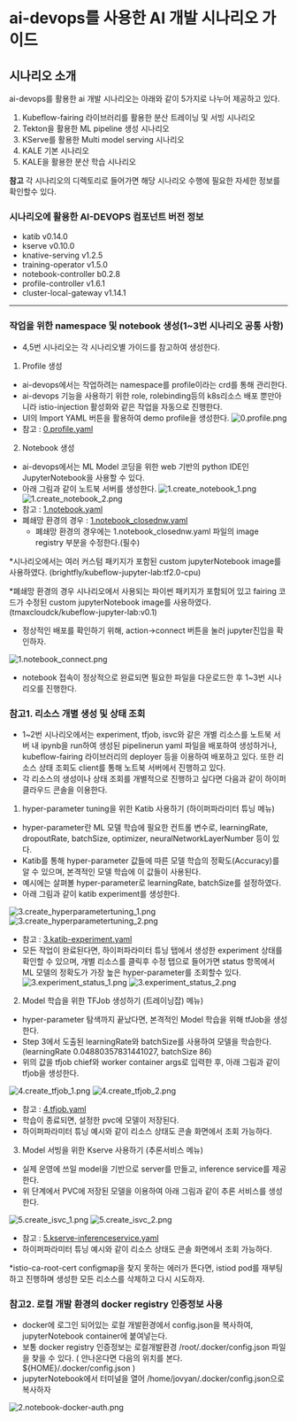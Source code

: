 # ai-devops를 사용한 AI 개발 시나리오 가이드

## 시나리오 소개 
  ai-devops를 활용한 ai 개발 시나리오는 아래와 같이 5가지로 나누어 제공하고 있다.
  1. Kubeflow-fairing 라이브러리를 활용한 분산 트레이닝 및 서빙 시나리오
  2. Tekton을 활용한 ML pipeline 생성 시나리오
  3. KServe를 활용한 Multi model serving 시나리오
  4. KALE 기본 시나리오
  5. KALE을 활용한 분산 학습 시나리오

  **참고** 각 시나리오의 디렉토리로 들어가면 해당 시나리오 수행에 필요한 자세한 정보를 확인할수 있다.


### 시나리오에 활용한 AI-DEVOPS 컴포넌트 버전 정보  
  - katib v0.14.0
  - kserve v0.10.0
  - knative-serving v1.2.5
  - training-operator v1.5.0
  - notebook-controller b0.2.8
  - profile-controller v1.6.1
  - cluster-local-gateway v1.14.1
---

### 작업을 위한 namespace 및 notebook 생성(1~3번 시나리오 공통 사항)
  - 4,5번 시나리오는 각 시나리오별 가이드를 참고하여 생성한다.
  1. Profile 생성
  - ai-devops에서는 작업하려는 namespace를 profile이라는 crd를 통해 관리한다.
  - ai-devops 기능을 사용하기 위한 role, rolebinding등의 k8s리소스 배포 뿐만아니라 istio-injection 활성화와 같은 작업을 자동으로 진행한다.
  - UI의 Import YAML 버튼을 활용하여 demo profile을 생성한다. 
![0.profile.png](./img/0.profile.png) 
  - 참고 : [0.profile.yaml](./0.profile.yaml)

  2. Notebook 생성
  - ai-devops에서는 ML Model 코딩을 위한 web 기반의 python IDE인 JupyterNotebook을 사용할 수 있다.
  - 아래 그림과 같이 노트북 서버를 생성한다.
![1.create_notebook_1.png](./img/1.create_notebook_1.png)
![1.create_notebook_2.png](./img/1.create_notebook_2.png)
  - 참고 : [1.notebook.yaml](./1.notebook.yaml)
  - 폐쇄망 환경의 경우 : [1.notebook_closednw.yaml](./1.notebook_closednw.yaml)
    * 폐쇄망 환경의 경우에는 1.notebook_closednw.yaml 파일의 image registry 부분을 수정한다.(필수)

*시나리오에서는 여러 커스텀 패키지가 포함된 custom jupyterNotebook image를 사용하였다. (brightfly/kubeflow-jupyter-lab:tf2.0-cpu)

*폐쇄망 환경의 경우 시나리오에서 사용되는 파이썬 패키지가 포함되어 있고 fairing 코드가 수정된 custom jupyterNotebook image를 사용하였다. (tmaxcloudck/kubeflow-jupyter-lab:v0.1)

  - 정상적인 배포를 확인하기 위해, action->connect 버튼을 눌러 jupyter진입을 확인하자.

![1.notebook_connect.png](./img/1.notebook_connect.png)

  - notebook 접속이 정상적으로 완료되면 필요한 파일을 다운로드한 후 1~3번 시나리오를 진행한다.


### 참고1. 리소스 개별 생성 및 상태 조회
  - 1~2번 시나리오에서는 experiment, tfjob, isvc와 같은 개별 리소스를 노트북 서버 내 ipynb을 run하여 생성된 pipelinerun yaml 파일을 배포하여 생성하거나, kubeflow-fairing 라이브러리의 deployer 등을 이용하여 배포하고 있다. 또한 리소스 상태 조회도 client를 통해 노트북 서버에서 진행하고 있다.
  - 각 리소스의 생성이나 상태 조회를 개별적으로 진행하고 싶다면 다음과 같이 하이퍼클라우드 콘솔을 이용한다.

  1. hyper-parameter tuning을 위한 Katib 사용하기 (하이퍼파라미터 튜닝 메뉴)
  - hyper-parameter란 ML 모델 학습에 필요한 컨트롤 변수로, learningRate, dropoutRate, batchSize, optimizer, neuralNetworkLayerNumber 등이 있다.
  - Katib를 통해 hyper-parameter 값들에 따른 모델 학습의 정확도(Accuracy)를 알 수 있으며, 본격적인 모델 학습에 이 값들이 사용된다.
  - 예시에는 살펴볼 hyper-parameter로 learningRate, batchSize를 설정하였다.
  - 아래 그림과 같이 katib experiment를 생성한다.

![3.create_hyperparametertuning_1.png](./img/3.create_hyperparametertuning_1.png)
![3.create_hyperparametertuning_2.png](./img/3.create_hyperparametertuning_2.png)
  - 참고 : [3.katib-experiment.yaml](3.katib-experiment.yaml)
  - 모든 작업이 완료된다면, 하이퍼파라미터 튜닝 탭에서 생성한 experiment 상태를 확인할 수 있으며, 개별 리소스를 클릭후 수정 탭으로 들어가면 status 항목에서 ML 모델의 정확도가 가장 높은 hyper-parameter를 조회할수 있다.
![3.experiment_status_1.png](./img/3.experiment_status_1.png)
![3.experiment_status_2.png](./img/3.experiment_status_2.png)  


  2. Model 학습을 위한 TFJob 생성하기 (트레이닝잡) 메뉴)
  - hyper-parameter 탐색까지 끝났다면, 본격적인 Model 학습을 위해 tfJob을 생성한다.
  - Step 3에서 도출된 learningRate와 batchSize를 사용하여 모델을 학습한다. (learningRate 0.04880357831441027, batchSize 86)
  - 위의 값을 tfjob chief와 worker container args로 입력한 후, 아래 그림과 같이 tfjob을 생성한다. 

![4.create_tfjob_1.png](./img/4.create_tfjob_1.png)
![4.create_tfjob_2.png](./img/4.create_tfjob_2.png)
  - 참고 : [4.tfjob.yaml](4.tfjob.yaml)
  - 학습이 종료되면, 설정한 pvc에 모델이 저장된다. 
  - 하이퍼파라미터 튜닝 예시와 같이 리소스 상태도 콘솔 화면에서 조회 가능하다.


  3. Model 서빙을 위한 Kserve 사용하기 (추론서비스 메뉴)
  - 실제 운영에 쓰일 model을 기반으로 server를 만들고, inference service를 제공한다.
  - 위 단계에서 PVC에 저장된 모델을 이용하여 아래 그림과 같이 추론 서비스를 생성한다.

![5.create_isvc_1.png](./img/5.create_isvc_1.png)
![5.create_isvc_2.png](./img/5.create_isvc_2.png)
  - 참고 : [5.kserve-inferenceservice.yaml](5.kserve-inferenceservice.yaml)  
  - 하이퍼파라미터 튜닝 예시와 같이 리소스 상태도 콘솔 화면에서 조회 가능하다.

*istio-ca-root-cert configmap을 찾지 못하는 에러가 뜬다면, istiod pod를 재부팅하고 진행하며 생성한 모든 리소스를 삭제하고 다시 시도하자.
  

### 참고2. 로컬 개발 환경의 docker registry 인증정보 사용
 - docker에 로그인 되어있는 로컬 개발환경에서 config.json을 복사하여, jupyterNotebook container에 붙여넣는다.
 - 보통 docker registry 인증정보는 로컬개발환경 /root/.docker/config.json 파일을 찾을 수 있다. ( 안나온다면 다음의 위치를 본다. ${HOME}/.docker/config.json )
 - jupyterNotebook에서 터미널을 열어 /home/jovyan/.docker/config.json으로 복사하자

![2.notebook-docker-auth.png](./img/2.notebook-docker-auth.png)








